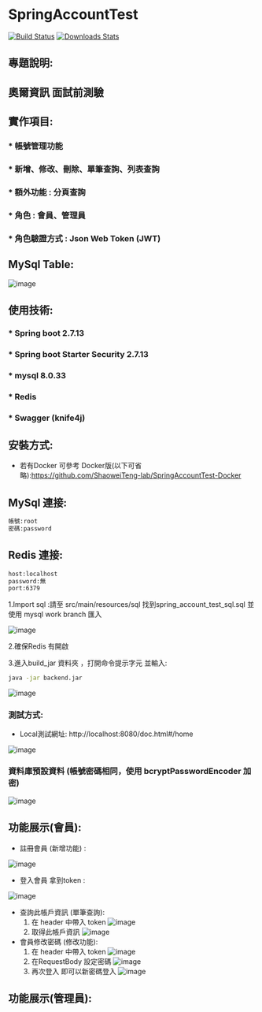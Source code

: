 # SpringAccountTest
[![Build Status][travis-image]][travis-url]
[![Downloads Stats][npm-downloads]][npm-url]

## 專題說明:
<H2>奧爾資訊 面試前測驗</H2>





## 實作項目:
### * 帳號管理功能
### * 新增、修改、刪除、單筆查詢、列表查詢 
### * 額外功能 : 分頁查詢 
### * 角色 : 會員、管理員
### * 角色驗證方式 : Json Web Token (JWT)

## MySql Table:
![image](https://github.com/ShaoweiTeng-lab/SpringAccountTest/assets/50354880/984446bc-7888-4008-acb3-ceb2ea724618)
## 使用技術:
### * Spring boot 2.7.13
### * Spring boot Starter Security 2.7.13
### * mysql 8.0.33
### * Redis
### * Swagger (knife4j)

## 安裝方式:
   * 若有Docker 可參考 Docker版(以下可省略):https://github.com/ShaoweiTeng-lab/SpringAccountTest-Docker


## MySql 連接:
```sh
帳號:root
密碼:password
```
## Redis 連接:
```sh
host:localhost
password:無
port:6379
```

   1.Import sql :請至 src/main/resources/sql  找到spring_account_test_sql.sql  並使用 mysql work branch 匯入

![image](https://github.com/ShaoweiTeng-lab/SpringAccountTest/assets/50354880/4bf7ade7-31ba-476e-aeee-0fcf02845cd0)


  2.確保Redis 有開啟

  3.進入build_jar 資料夾 ，打開命令提示字元 並輸入:

  ```sh
java -jar backend.jar
```
  
![image](https://github.com/ShaoweiTeng-lab/SpringAccountTest/assets/50354880/0c6853c1-37ba-4637-8d7a-30395b8f53fb)






### 測試方式:
 * Local測試網址: http://localhost:8080/doc.html#/home
 
![image](https://github.com/ShaoweiTeng-lab/SpringAccountTest/assets/50354880/132072cf-956a-4996-bf05-265aa990af3e)

### 資料庫預設資料 (帳號密碼相同，使用 bcryptPasswordEncoder 加密)
![image](https://github.com/ShaoweiTeng-lab/SpringAccountTest/assets/50354880/84e86841-940a-4584-a3e6-9f1c2e28b17f)


## 功能展示(會員):

* 註冊會員 (新增功能) :
  
![image](https://github.com/ShaoweiTeng-lab/SpringAccountTest/assets/50354880/0ebed0d9-03c3-4a1f-b9f8-f47d56cd4582)

* 登入會員 拿到token :

![image](https://github.com/ShaoweiTeng-lab/SpringAccountTest/assets/50354880/eb29d7cc-fb67-49f7-bc13-e07210050728)


* 查詢此帳戶資訊 (單筆查詢):
  1. 在 header 中帶入 token
     ![image](https://github.com/ShaoweiTeng-lab/SpringAccountTest/assets/50354880/1d4313b2-9721-4542-8368-e892a27574ca)
  2. 取得此帳戶資訊
     ![image](https://github.com/ShaoweiTeng-lab/SpringAccountTest/assets/50354880/0df8a664-3139-4411-948d-387c196bfe48)
* 會員修改密碼 (修改功能):
  1. 在 header 中帶入 token
     ![image](https://github.com/ShaoweiTeng-lab/SpringAccountTest/assets/50354880/4d70d448-17d6-4432-bb4b-3c03fb88688f)
  2. 在RequestBody 設定密碼
     ![image](https://github.com/ShaoweiTeng-lab/SpringAccountTest/assets/50354880/c9743916-3605-4cc6-a13b-3b38277f95d0)
  3. 再次登入 即可以新密碼登入
     ![image](https://github.com/ShaoweiTeng-lab/SpringAccountTest/assets/50354880/08424978-368b-4b29-a4b6-00486c0738c7)




## 功能展示(管理員):
<!-- Markdown link & img dfn's -->
[npm-image]: https://img.shields.io/npm/v/datadog-metrics.svg?style=flat-square
[npm-url]: https://npmjs.org/package/datadog-metrics
[npm-downloads]: https://img.shields.io/npm/dm/datadog-metrics.svg?style=flat-square
[travis-image]: https://img.shields.io/travis/dbader/node-datadog-metrics/master.svg?style=flat-square
[travis-url]: https://travis-ci.org/dbader/node-datadog-metrics
[wiki]: https://github.com/yourname/yourproject/wiki
